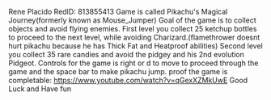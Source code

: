 Rene Placido 
RedID: 813855413
Game is called Pikachu's Magical Journey(formerly known as Mouse_Jumper)
Goal of the game is to collect objects and avoid flying enemies.
First level you collect 25 ketchup bottles to proceed to the next level, while avoiding Charizard.(flamethrower doesnt hurt pikachu because he has Thick Fat and Heatproof abilities)
Second level you collect 35 rare candies and avoid the pidgey and his 2nd evolution Pidgeot.
Controls for the game is right or d to move to proceed through the game and the space bar to make pikachu jump.
proof the game is completable: https://www.youtube.com/watch?v=qGexXZMkUwE
Good Luck and Have fun